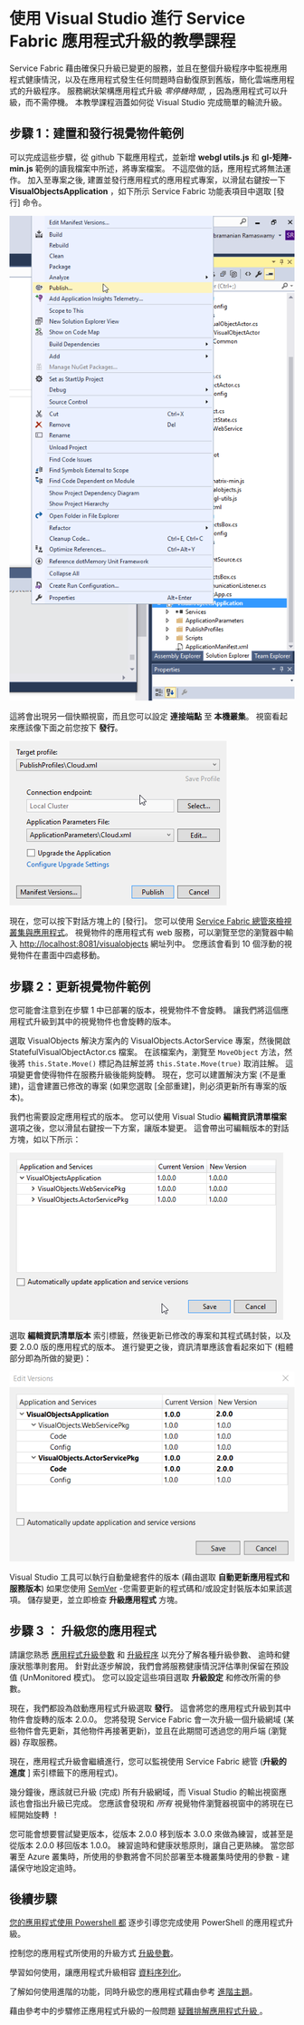 <properties
   pageTitle="Service Fabric 應用程式升級教學課程 | Microsoft Azure"
   description="本文會逐步解說使用 Visual Studio 來部署 Service Fabric 應用程式、變更程式碼及執行升級的體驗。"
   services="service-fabric"
   documentationCenter=".net"
   authors="mani-ramaswamy"
   manager="timlt"
   editor=""/>

<tags
   ms.service="service-fabric"
   ms.devlang="dotnet"
   ms.topic="article"
   ms.tgt_pltfrm="NA"
   ms.workload="NA"
   ms.date="07/17/2015"
   ms.author="subramar"/>



# 使用 Visual Studio 進行 Service Fabric 應用程式升級的教學課程

Service Fabric 藉由確保只升級已變更的服務，並且在整個升級程序中監視應用程式健康情況，以及在應用程式發生任何問題時自動復原到舊版，簡化雲端應用程式的升級程序。 服務網狀架構應用程式升級 *零停機時間*, ，因為應用程式可以升級，而不需停機。 本教學課程涵蓋如何從 Visual Studio 完成簡單的輪流升級。


## 步驟 1：建置和發行視覺物件範例

可以完成這些步驟，從 github 下載應用程式，並新增 **webgl utils.js** 和 **gl-矩陣-min.js** 範例的讀我檔案中所述，將專案檔案。 不這麼做的話，應用程式將無法運作。 加入至專案之後, 建置並發行應用程式的應用程式專案，以滑鼠右鍵按一下 **VisualObjectsApplication** ，如下所示 Service Fabric 功能表項目中選取 [發行] 命令。 

![Service Fabric 應用程式的操作功能表][image1]

這將會出現另一個快顯視窗，而且您可以設定 **連接端點** 至 **本機叢集**。 視窗看起來應該像下面之前您按下 **發行**。

![發行 Service Fabric 應用程式][image2]

現在，您可以按下對話方塊上的 [發行]。 您可以使用 [Service Fabric 總管來檢視叢集與應用程式](service-fabric-visualizing-your-cluster.md)。 視覺物件的應用程式有 web 服務，可以瀏覽至您的瀏覽器中輸入 [http://localhost:8081/visualobjects](http://localhost:8081/visualobjects) 網址列中。  您應該會看到 10 個浮動的視覺物件在畫面中四處移動。 

## 步驟 2：更新視覺物件範例

您可能會注意到在步驟 1 中已部署的版本，視覺物件不會旋轉。 讓我們將這個應用程式升級到其中的視覺物件也會旋轉的版本。

選取 VisualObjects 解決方案內的 VisualObjects.ActorService 專案，然後開啟 StatefulVisualObjectActor.cs 檔案。 在該檔案內，瀏覽至 `MoveObject` 方法，然後將 `this.State.Move()` 標記為註解並將 `this.State.Move(true)` 取消註解。 這項變更會使得物件在服務升級後能夠旋轉。  現在，您可以建置解決方案 (不是重建)，這會建置已修改的專案 (如果您選取 [全部重建]，則必須更新所有專案的版本)。 

我們也需要設定應用程式的版本。 您可以使用 Visual Studio **編輯資訊清單檔案** 選項之後，您以滑鼠右鍵按一下方案，讓版本變更。 這會帶出可編輯版本的對話方塊，如以下所示：

![版本設定對話方塊][image3]

選取 **編輯資訊清單版本** 索引標籤，然後更新已修改的專案和其程式碼封裝，以及要 2.0.0 版的應用程式的版本。 進行變更之後，資訊清單應該會看起來如下 (粗體部分即為所做的變更)：

![更新版本][image4]

Visual Studio 工具可以執行自動彙總套件的版本 (藉由選取 **自動更新應用程式和服務版本**) 如果您使用 [SemVer](http://www.semver.org) -您需要更新的程式碼和/或設定封裝版本如果該選項。 
儲存變更，並立即檢查 **升級應用程式** 方塊。


## 步驟 3 ︰ 升級您的應用程式

請讓您熟悉 [應用程式升級參數](service-fabric-application-upgrade-parameters.md) 和 [升級程序](service-fabric-application-upgrade.md) 以充分了解各種升級參數、 逾時和健康狀態準則套用。 針對此逐步解說，我們會將服務健康情況評估準則保留在預設值 (UnMonitored 模式)。 您可以設定這些項目選取 **升級設定** 和修改所需的參數。

現在，我們都設為啟動應用程式升級選取 **發行**。 這會將您的應用程式升級到其中物件會旋轉的版本 2.0.0。 您將發現 Service Fabric 會一次升級一個升級網域 (某些物件會先更新，其他物件再接著更新)，並且在此期間可透過您的用戶端 (瀏覽器) 存取服務。  


現在，應用程式升級會繼續進行，您可以監視使用 Service Fabric 總管 (**升級的進度** ] 索引標籤下的應用程式)。

幾分鐘後，應該就已升級 (完成) 所有升級網域，而 Visual Studio 的輸出視窗應該也會指出升級已完成。 您應該會發現和 *所有* 視覺物件瀏覽器視窗中的將現在已經開始旋轉 ！

您可能會想要嘗試變更版本，從版本 2.0.0 移到版本 3.0.0 來做為練習，或甚至是從版本 2.0.0 移回版本 1.0.0。 練習逾時和健康狀態原則，讓自己更熟練。 當您部署至 Azure 叢集時，所使用的參數將會不同於部署至本機叢集時使用的參數 - 建議保守地設定逾時。


## 後續步驟

[您的應用程式使用 Powershell 都](service-fabric-application-upgrade-tutorial-powershell.md) 逐步引導您完成使用 PowerShell 的應用程式升級。

控制您的應用程式所使用的升級方式 [升級參數](service-fabric-application-upgrade-parameters.md)。

學習如何使用，讓應用程式升級相容 [資料序列化](service-fabric-application-upgrade-data-serialization.md)。

了解如何使用進階的功能，同時升級您的應用程式藉由參考 [進階主題](service-fabric-application-upgrade-advanced.md)。

藉由參考中的步驟修正應用程式升級的一般問題 [疑難排解應用程式升級 ](service-fabric-application-upgrade-troubleshooting.md)。
 


[image1]: media/service-fabric-application-upgrade-tutorial/upgrade7.png
[image2]: media/service-fabric-application-upgrade-tutorial/upgrade1.png
[image3]: media/service-fabric-application-upgrade-tutorial/upgrade5.png
[image4]: media/service-fabric-application-upgrade-tutorial/upgrade6.png


